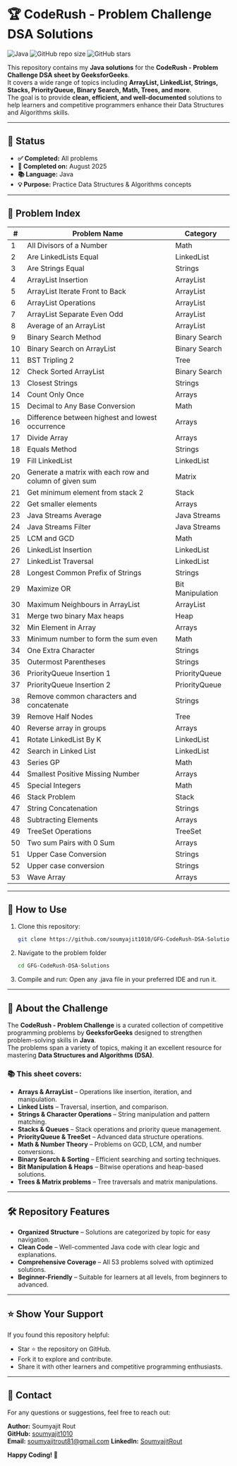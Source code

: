 # 🏆 CodeRush - Problem Challenge DSA Solutions

![Java](https://img.shields.io/badge/Language-Java-orange?logo=java&logoColor=white)
![GitHub repo size](https://img.shields.io/github/repo-size/soumyajit1010/GFG-CodeRush-DSA-Solutions)
![GitHub stars](https://img.shields.io/github/stars/soumyajit1010/GFG-CodeRush-DSA-Solutions?style=social)

This repository contains my **Java solutions** for the **CodeRush - Problem Challenge DSA sheet by GeeksforGeeks**.  
It covers a wide range of topics including **ArrayList, LinkedList, Strings, Stacks, PriorityQueue, Binary Search, Math, Trees, and more**.  
The goal is to provide **clean, efficient, and well-documented** solutions to help learners and competitive programmers enhance their Data Structures and Algorithms skills.

---

## 📅 Status
- **✅ Completed:** All problems  
- **📆 Completed on:** August 2025  
- **📚 Language:** Java  
- **💡 Purpose:** Practice Data Structures & Algorithms concepts

---

## 📜 Problem Index

| #  | Problem Name | Category |
|----|--------------|----------|
| 1  | All Divisors of a Number | Math |
| 2  | Are LinkedLists Equal | LinkedList |
| 3  | Are Strings Equal | Strings |
| 4  | ArrayList Insertion | ArrayList |
| 5  | ArrayList Iterate Front to Back | ArrayList |
| 6  | ArrayList Operations | ArrayList |
| 7  | ArrayList Separate Even Odd | ArrayList |
| 8  | Average of an ArrayList | ArrayList |
| 9  | Binary Search Method | Binary Search |
| 10 | Binary Search on ArrayList | Binary Search |
| 11 | BST Tripling 2 | Tree |
| 12 | Check Sorted ArrayList | Binary Search |
| 13 | Closest Strings | Strings |
| 14 | Count Only Once | Arrays |
| 15 | Decimal to Any Base Conversion | Math |
| 16 | Difference between highest and lowest occurrence | Arrays |
| 17 | Divide Array | Arrays |
| 18 | Equals Method | Strings |
| 19 | Fill LinkedList | LinkedList |
| 20 | Generate a matrix with each row and column of given sum | Matrix |
| 21 | Get minimum element from stack 2 | Stack |
| 22 | Get smaller elements | Arrays |
| 23 | Java Streams Average | Java Streams |
| 24 | Java Streams Filter | Java Streams |
| 25 | LCM and GCD | Math |
| 26 | LinkedList Insertion | LinkedList |
| 27 | LinkedList Traversal | LinkedList |
| 28 | Longest Common Prefix of Strings | Strings |
| 29 | Maximize OR | Bit Manipulation |
| 30 | Maximum Neighbours in ArrayList | ArrayList |
| 31 | Merge two binary Max heaps | Heap |
| 32 | Min Element in Array | Arrays |
| 33 | Minimum number to form the sum even | Math |
| 34 | One Extra Character | Strings |
| 35 | Outermost Parentheses | Strings |
| 36 | PriorityQueue Insertion 1 | PriorityQueue |
| 37 | PriorityQueue Insertion 2 | PriorityQueue |
| 38 | Remove common characters and concatenate | Strings |
| 39 | Remove Half Nodes | Tree |
| 40 | Reverse array in groups | Arrays |
| 41 | Rotate LinkedList By K | LinkedList |
| 42 | Search in Linked List | LinkedList |
| 43 | Series GP | Math |
| 44 | Smallest Positive Missing Number | Arrays |
| 45 | Special Integers | Math |
| 46 | Stack Problem | Stack |
| 47 | String Concatenation | Strings |
| 48 | Subtracting Elements | Arrays |
| 49 | TreeSet Operations | TreeSet |
| 50 | Two sum Pairs with 0 Sum | Arrays |
| 51 | Upper Case Conversion | Strings |
| 52 | Upper case conversion | Strings |
| 53 | Wave Array | Arrays |

---

## 🚀 How to Use
1. Clone this repository:
   ```bash
   git clone https://github.com/soumyajit1010/GFG-CodeRush-DSA-Solutions.git
2. Navigate to the problem folder
   ```bash
   cd GFG-CodeRush-DSA-Solutions
4. Compile and run:
   Open any .java file in your preferred IDE and run it.

---

## 📌 About the Challenge

The **CodeRush - Problem Challenge** is a curated collection of competitive programming problems by **GeeksforGeeks** designed to strengthen problem-solving skills in **Java**.  
The problems span a variety of topics, making it an excellent resource for mastering **Data Structures and Algorithms (DSA)**.

### 📚 This sheet covers:
- **Arrays & ArrayList** – Operations like insertion, iteration, and manipulation.  
- **Linked Lists** – Traversal, insertion, and comparison.  
- **Strings & Character Operations** – String manipulation and pattern matching.  
- **Stacks & Queues** – Stack operations and priority queue management.  
- **PriorityQueue & TreeSet** – Advanced data structure operations.  
- **Math & Number Theory** – Problems on GCD, LCM, and number conversions.  
- **Binary Search & Sorting** – Efficient searching and sorting techniques.  
- **Bit Manipulation & Heaps** – Bitwise operations and heap-based solutions.  
- **Trees & Matrix problems** – Tree traversals and matrix manipulations.  

---

## 🛠️ Repository Features
- **Organized Structure** – Solutions are categorized by topic for easy navigation.  
- **Clean Code** – Well-commented Java code with clear logic and explanations.  
- **Comprehensive Coverage** – All 53 problems solved with optimized solutions.  
- **Beginner-Friendly** – Suitable for learners at all levels, from beginners to advanced.  

---

## ⭐ Show Your Support
If you found this repository helpful:
- Star ⭐ the repository on GitHub.  
- Fork it to explore and contribute.  
- Share it with other learners and competitive programming enthusiasts.  

---

## 📧 Contact
For any questions or suggestions, feel free to reach out:  

**Author:** Soumyajit Rout  
**GitHub:** [soumyajit1010](https://github.com/soumyajit1010)  
**Email:** soumyajitrout81@gmail.com
**LinkedIn:** [SoumyajitRout](https://www.linkedin.com/in/soumyajit-rout-7567b1300/)  

**Happy Coding! 🚀**

